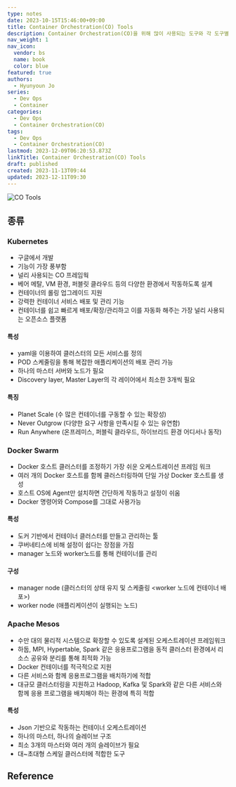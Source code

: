```yaml
---
type: notes
date: 2023-10-15T15:46:00+09:00
title: Container Orchestration(CO) Tools
description: Container Orchestration(CO)을 위해 많이 사용되는 도구와 각 도구별 특성을 정리
nav_weight: 1
nav_icon:
  vendor: bs
  name: book
  color: blue
featured: true
authors:
  - Hyunyoun Jo
series:
  - Dev Ops
  - Container
categories:
  - Dev Ops
  - Container Orchestration(CO)
tags:
  - Dev Ops
  - Container Orchestration(CO)
lastmod: 2023-12-09T06:20:53.873Z
linkTitle: Container Orchestration(CO) Tools
draft: published
created: 2023-11-13T09:44
updated: 2023-12-11T09:30
---
```


![CO Tools](/dev-ops/co-tools.webp "https://www.suse.com/c/rancher_blog/kubernetes-mesos-and-swarm-comparing-the-rancher-orchestration-engine-options/")

## 종류

### Kubernetes

- 구글에서 개발
- 기능이 가장 풍부함
- 널리 사용되는 CO 프레임웍
- 베어 메탈, VM 환경, 퍼블릿 클라우드 등의 다양한 환경에서 작동하도록 설계
- 컨테이너의 롤링 업그레이드 지원
- 강력한 컨테이너 서비스 배포 및 관리 기능
- 컨테이너를 쉽고 빠르게 배포/확장/관리하고 이를 자동화 해주는 가장 널리 사용되는 오픈소스 플랫폼

#### 특성

- yaml을 이용하여 클러스터의 모든 서비스를 정의
- POD 스케줄링을 통해 복잡한 애플리케이션의 배포 관리 가능
- 하나의 마스터 서버와 노드가 필요
- Discovery layer, Master Layer의 각 레이어에서 최소한 3개씩 필요

#### 특징

- Planet Scale (수 많은 컨테이너를 구동할 수 있는 확장성)
- Never Outgrow (다양한 요구 사항을 만족시킬 수 있는 유연함)
- Run Anywhere (온프레미스, 퍼블릭 클라우드, 하이브리드 환경 어디서나 동작)

### Docker Swarm

- Docker 호스트 클러스터를 조정하기 가장 쉬운 오케스트레이션 프레임 워크
- 여러 개의 Docker 호스트를 함께 클러스터링하여 단일 가상 Docker 호스트를 생성
- 호스트 OS에 Agent만 설치하면 간단하게 작동하고 설정이 쉬움
- Docker 명령어와 Compose를 그대로 사용가능

#### 특성

- 도커 기반에서 컨테이너 클러스터를 만들고 관리하는 툴
- 쿠버네티스에 비해 설정이 쉽다는 장점을 가짐
- manager 노드와 worker노드를 통해 컨테이너를 관리

#### 구성

- manager node (클러스터의 상태 유지 및 스케줄링 \<worker 노드에 컨테이너 배포>)
- worker node (애플리케이션이 실행되는 노드)

### Apache Mesos

- 수만 대의 물리적 시스템으로 확장할 수 있도록 설계된 오케스트레이션 프레임워크
- 하둡, MPI, Hypertable, Spark 같은 응용프로그램을 동적 클러스터 환경에서 리소스 공유와 분리를 통해 최적화 가능
- Docker 컨테이너를 적극적으로 지원
- 다른 서비스와 함께 응용프로그램을 배치하기에 적합
- 대규모 클러스터링을 지원하고 Hadoop, Kafka 및 Spark와 같은 다른 서비스와 함께 응용 프로그램을 배치해야 하는 환경에 특히 적합

#### 특성

- Json 기반으로 작동하는 컨테이너 오케스트레이션
- 하나의 마스터, 하나의 슬레이브 구조
- 최소 3개의 마스터와 여러 개의 슬레이브가 필요
- 대~초대형 스케일 클러스터에 적합한 도구

## Reference
